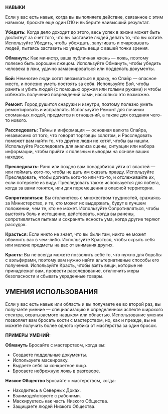 **НАВЫКИ**

Если у вас есть навык, когда вы выполняете действие, связанное с этим навыком, бросьте еще один D10 и выберите наивысший результат.

**Убедить:** Когда дело доходит до этого, весь успех в жизни может быть достигнут за счет того, что вы заставите людей делать то, что вы хотите. Используйте Убедить, чтобы убеждать, запугивать и очаровывать людей, пытаясь заставить их увидеть вещи с вашей точки зрения.

**Обмануть:** Как министр, ваша публичная жизнь — ложь, поэтому полезно быть хорошим лжецом. Используйте Обмануть, чтобы убедить человека в лжи, удачно замаскироваться или подделать документы.

**Бой:** Немногие люди хотят ввязываться в драку, но Спайр — опасное место, и полезно уметь постоять за себя. Используйте Бой, чтобы ранить и убить людей (с помощью оружия или голыми руками) и чтобы избежать получения повреждений сами, насколько это возможно.

**Ремонт:** Город рушится снаружи и изнутри, поэтому полезно уметь ремонтировать и исправлять. Используйте Ремонт для починки сломанных людей, предметов и отношений, а также для создания чего-то нового.

**Расследовать:** Тайны и информация — основная валюта Спайра, независимо от того, что говорят торговцы золотом, и Расследовать поможет вам найти то, что другие люди не хотят, чтобы вы нашли. Используйте Расследовать для анализа сцены, ситуации или набора информации, чтобы прийти к полезным выводам на основе ваших находок.

**Преследовать:** Рано или поздно вам понадобится уйти от властей — или поймать кого-то, чтобы не дать им сказать правду. Используйте Преследовать, чтобы догнать кого-то или что-то, и отслеживайте их, если потеряете из виду. Преследовать также используется для побега, когда за вами гонятся, или для перемещения в опасной территории.

**Сопротивляться:** Вы столкнетесь с множеством трудностей, сражаясь за Министерство, и те, кто может их выдержать, будут в лучшем положении, чем те, кто не может. Используйте Сопротивляться, чтобы выстоять боль и истощение, действовать, когда вы ранены, сопротивляться пыткам и сохранять ясность ума, когда другие теряют рассудок.

**Красться:** Если никто не знает, что вы были там, никто не может обвинить вас в чем-либо. Используйте Красться, чтобы скрыть себя или мелкие предметы на вас от внимания других.

**Красть:** Вы не всегда можете позволить себе то, что нужно для борьбы с аэльфирами, поэтому вам нужно найти альтернативные способы его получения. Используйте Красть, чтобы взять вещи, которые не принадлежат вам, провести расследование, отключить меры безопасности и сбывать украденные товары.

## УМЕНИЯ ИСПОЛЬЗОВАНИЯ

Если у вас есть навык или область и вы получаете ее во второй раз, вы получаете умение — специализацию в определенном аспекте широкого спектра, охватываемого навыком или областью. Использование умения позволяет вам бросать кости с мастерством, но, как и прежде, вы не можете получить более одного кубика от мастерства за один бросок.

**ПРИМЕРЫ УМЕНИЙ:**

**Обмануть**
Бросайте с мастерством, когда вы:
- Создаете поддельные документы.
- Используете маскировку.
- Выдаете себя за конкретное лицо.
- Бросаете небрежную ложь в разговоре.

**Низкое Общество**
Бросайте с мастерством, когда:
- Находитесь в Северных Доках.
- Взаимодействуете с рабочими.
- Маскируетесь как часть Низкого Общества.
- Защищаете людей Низкого Общества.